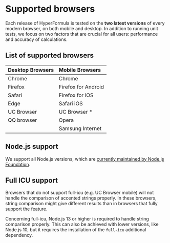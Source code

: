 # Supported browsers

Each release of HyperFormula is tested on the **two latest versions**
of every modern browser, on both mobile and desktop. In addition to
running unit tests, we focus on two factors that are crucial for all
users: performance and accuracy of calculations.

## List of supported browsers

| Desktop Browsers | Mobile Browsers     |
| :--------------- | :------------------ |
| Chrome           | Chrome              |
| Firefox          | Firefox for Android |
| Safari           | Firefox for iOS     |
| Edge             | Safari iOS          |
| UC Browser       | UC Browser *        |
| QQ browser       | Opera               |
|                  | Samsung Internet    |

## Node.js support

We support all Node.js versions, which are [currently maintained by Node.js Foundation](https://nodejs.org/en/about/releases/).

## Full ICU support

Browsers that do not support full-icu (e.g. UC Browser mobile) will
not handle the comparison of accented strings properly. In
these browsers, string comparison might give different results than
in browsers that fully support the feature.

Concerning full-icu, Node.js 13 or higher is required to handle string
comparison properly. This can also be achieved with lower versions,
like Node.js 10, but it requires the installation of the `full-icu`
additional dependency.
